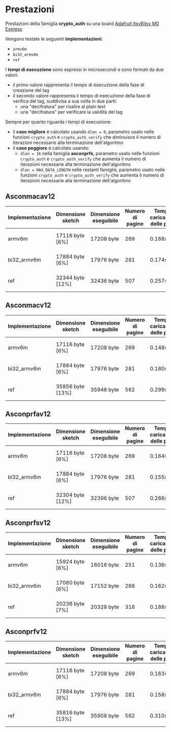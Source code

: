 # Prestazioni

Prestazioni della famiglia **crypto_auth** su una board [Adafruit ItsyBitsy M0 Express](https://www.adafruit.com/product/3727)

Vengono testate le seguenti **implementazioni**:
* `armv6m`
* `bi32_armv6m`
* `ref`

I **tempi di esecuzione** sono espressi in microsecondi e sono formati da due valori:
* il primo valore rappresenta il tempo di esecuzione della fase di creazione del tag
* il secondo valore rappresenta il tempo di esecuzione della fase di verifica del tag, suddivisa a sua volta in due parti:
  * una "decifratura" per risalire al plain text
  * una "decifratura" per verificare la validità del tag

Sempre per quanto riguarda i tempi di esecuzione:
* il **caso migliore** è calcolato usando `dlen = 0`, parametro usato nelle funzioni `crypto_auth` e `crypto_auth_verify` che diminuisce il numero di iterazioni necessarie alla terminazione dell'algoritmo
* il **caso peggiore** è calcolato usando:
  * `dlen = 16` nella famiglia **asconprfs**, parametro usato nelle funzioni `crypto_auth` e `crypto_auth_verify` che aumenta il numero di iterazioni necessarie alla terminazione dell'algoritmo
  * `dlen = MAX_DATA_LENGTH` nelle restanti famiglie, parametro usato nelle funzioni `crypto_auth` e `crypto_auth_verify` che aumenta il numero di iterazioni necessarie alla terminazione dell'algoritmo

## Asconmacav12

| Implementazione | Dimensione sketch | Dimensione eseguibile | Numero di pagine | Tempo di caricamento delle pagine | Spazio variabili globali | Spazio variabili locali | Tempo di esecuzione (migliore) | Tempo di esecuzione (peggiore) |
| --------------- | ----------------- | --------------------- | ---------------- | --------------------------------- | ------------------------ | ----------------------- | ------------------------------ | ------------------------------ |
| armv6m          | 17116 byte [6%]   | 17208 byte            | 269              | 0.168s                            | 2404 byte [7%]           | 30364 byte              | 116 e 239                      | 1323 e 2659                    |
| bi32_armv6m     | 17884 byte [6%]   | 17976 byte            | 281              | 0.174s                            | 2404 byte [7%]           | 30364 byte              | 120 e 256                      | 1540 e 3077                    |
| ref             | 32344 byte [12%]  | 32436 byte            | 507              | 0.257s                            | 2404 byte [7%]           | 30364 byte              | 167 e 351                      | 2102 e 4219                    |

## Asconmacv12

| Implementazione | Dimensione sketch | Dimensione eseguibile | Numero di pagine | Tempo di caricamento delle pagine | Spazio variabili globali | Spazio variabili locali | Tempo di esecuzione (migliore) | Tempo di esecuzione (peggiore) |
| --------------- | ----------------- | --------------------- | ---------------- | --------------------------------- | ------------------------ | ----------------------- | ------------------------------ | ------------------------------ |
| armv6m          | 17116 byte [6%]   | 17208 byte            | 269              | 0.148s                            | 2404 byte [7%]           | 30364 byte              | 116 e 238                      | 2116 e 4240                    |
| bi32_armv6m     | 17884 byte [6%]   | 17976 byte            | 281              | 0.180s                            | 2404 byte [7%]           | 30364 byte              | 120 e 249                      | 2303 e 4598                    |
| ref             | 35856 byte [13%]  | 35948 byte            | 562              | 0.299s                            | 2404 byte [7%]           | 30364 byte              | 169 e 345                      | 3227 e 6461                    |

## Asconprfav12

| Implementazione | Dimensione sketch | Dimensione eseguibile | Numero di pagine | Tempo di caricamento delle pagine | Spazio variabili globali | Spazio variabili locali | Tempo di esecuzione (migliore) | Tempo di esecuzione (peggiore) |
| --------------- | ----------------- | --------------------- | ---------------- | --------------------------------- | ------------------------ | ----------------------- | ------------------------------ | ------------------------------ |
| armv6m          | 17116 byte [6%]   | 17208 byte            | 269              | 0.164s                            | 2404 byte [7%]           | 30364 byte              | 115 e 239                      | 1323 e 2660                    |
| bi32_armv6m     | 17884 byte [6%]   | 17976 byte            | 281              | 0.155s                            | 2404 byte [7%]           | 30364 byte              | 121 e 249                      | 1533 e 3077                    |
| ref             | 32304 byte [12%]  | 32396 byte            | 507              | 0.266s                            | 2404 byte [7%]           | 30364 byte              | 167 e 350                      | 2101 e 4210                    |

## Asconprfsv12

| Implementazione | Dimensione sketch | Dimensione eseguibile | Numero di pagine | Tempo di caricamento delle pagine | Spazio variabili globali | Spazio variabili locali | Tempo di esecuzione (migliore) | Tempo di esecuzione (peggiore) |
| --------------- | ----------------- | --------------------- | ---------------- | --------------------------------- | ------------------------ | ----------------------- | ------------------------------ | ------------------------------ |
| armv6m          | 15924 byte [6%]   | 16016 byte            | 251              | 0.136s                            | 2404 byte [7%]           | 30364 byte              | 62 e 132                       | 64 e 135                       |
| bi32_armv6m     | 17060 byte [6%]   | 17152 byte            | 268              | 0.162s                            | 2404 byte [7%]           | 30364 byte              | 69 e 146                       | 74 e 155                       |
| ref             | 20236 byte [7%]   | 20328 byte            | 318              | 0.188s                            | 2404 byte [7%]           | 30364 byte              | 92 e 193                       | 101 e 208                      |

## Asconprfv12

| Implementazione | Dimensione sketch | Dimensione eseguibile | Numero di pagine | Tempo di caricamento delle pagine | Spazio variabili globali | Spazio variabili locali | Tempo di esecuzione (migliore) | Tempo di esecuzione (peggiore) |
| --------------- | ----------------- | --------------------- | ---------------- | --------------------------------- | ------------------------ | ----------------------- | ------------------------------ | ------------------------------ |
| armv6m          | 17116 byte [6%]   | 17208 byte            | 269              | 0.163s                            | 2404 byte [7%]           | 30364 byte              | 115 e 238                      | 2116 e 4238                    |
| bi32_armv6m     | 17884 byte [6%]   | 17976 byte            | 281              | 0.158s                            | 2404 byte [7%]           | 30364 byte              | 121 e 249                      | 2301 e 4598                    |
| ref             | 35816 byte [13%]  | 35908 byte            | 562              | 0.310s                            | 2404 byte [7%]           | 30364 byte              | 168 e 352                      | 3222 e 6454                    |
